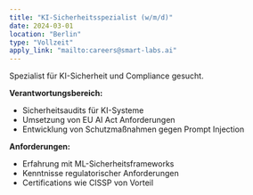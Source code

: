 ```yaml
---
title: "KI-Sicherheitsspezialist (w/m/d)"
date: 2024-03-01
location: "Berlin"
type: "Vollzeit"
apply_link: "mailto:careers@smart-labs.ai"
---
```


Spezialist für KI-Sicherheit und Compliance gesucht.

**Verantwortungsbereich:**
- Sicherheitsaudits für KI-Systeme
- Umsetzung von EU AI Act Anforderungen
- Entwicklung von Schutzmaßnahmen gegen Prompt Injection

**Anforderungen:**
- Erfahrung mit ML-Sicherheitsframeworks
- Kenntnisse regulatorischer Anforderungen
- Certifications wie CISSP von Vorteil
